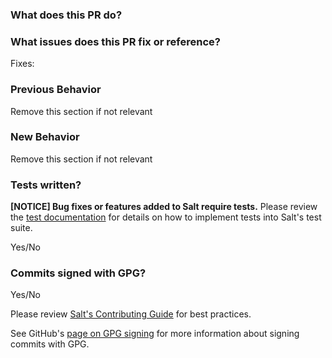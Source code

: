 ### What does this PR do?

### What issues does this PR fix or reference?
Fixes:

### Previous Behavior
Remove this section if not relevant

### New Behavior
Remove this section if not relevant

### Tests written?
**[NOTICE] Bug fixes or features added to Salt require tests.**
Please review the [test documentation](https://docs.saltstack.com/en/latest/topics/tutorials/writing_tests.html) for details on how to implement tests into Salt's test suite.

Yes/No

### Commits signed with GPG?

Yes/No

Please review [Salt's Contributing Guide](https://docs.saltstack.com/en/latest/topics/development/contributing.html) for best practices.

See GitHub's [page on GPG signing](https://help.github.com/articles/signing-commits-using-gpg/) for more information about signing commits with GPG.
